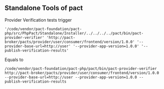 ## Standalone Tools of pact

Provider Verification tests trigger
    
    '/code/vendor/pact-foundation/pact-php/src/PhpPact/Standalone/Installer/../../../../pact/bin/pact-provider-verifier' 'http://pact-broker/pacts/provider/user/consumer/frontend/version/1.0.0' '--provider-base-url=http://user' '--provider-app-version=1.0.0' '--publish-verification-results'

Equals to

    /code/vendor/pact-foundation/pact-php/pact/bin/pact-provider-verifier http://pact-broker/pacts/provider/user/consumer/frontend/version/1.0.0 --provider-base-url=http://user --provider-app-version=1.0.0 --publish-verification-results

